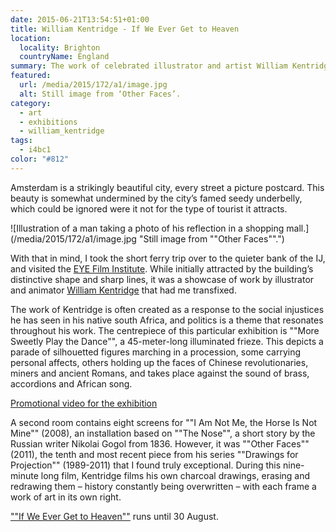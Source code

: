 ```yaml
---
date: 2015-06-21T13:54:51+01:00
title: William Kentridge - If We Ever Get to Heaven
location:
  locality: Brighton
  countryName: England
summary: The work of celebrated illustrator and artist William Kentridge is showcased at the EYE Film Institute in Amsterdam.
featured:
  url: /media/2015/172/a1/image.jpg
  alt: Still image from ‘Other Faces’.
category:
  - art
  - exhibitions
  - william_kentridge
tags:
  - i4bc1
color: "#812"
---
```


Amsterdam is a strikingly beautiful city, every street a picture postcard. This beauty is somewhat undermined by the city’s famed seedy underbelly, which could be ignored were it not for the type of tourist it attracts.

![Illustration of a man taking a photo of his reflection in a shopping mall.](/media/2015/172/a1/image.jpg "Still image from ""Other Faces"".")

With that in mind, I took the short ferry trip over to the quieter bank of the IJ, and visited the [EYE Film Institute][1]. While initially attracted by the building’s distinctive shape and sharp lines, it was a showcase of work by illustrator and animator [William Kentridge][2] that had me transfixed.

The work of Kentridge is often created as a response to the social injustices he has seen in his native south Africa, and politics is a theme that resonates throughout his work. The centrepiece of this particular exhibition is ""More Sweetly Play the Dance"", a 45-meter-long illuminated frieze. This depicts a parade of silhouetted figures marching in a procession, some carrying personal affects, others holding up the faces of Chinese revolutionaries, miners and ancient Romans, and takes place against the sound of brass, accordions and African song.

[Promotional video for the exhibition](https://www.youtube.com/watch?v=rkpaMYQdlSE)

A second room contains eight screens for ""I Am Not Me, the Horse Is Not Mine"" (2008), an installation based on ""The Nose"", a short story by the Russian writer Nikolai Gogol from 1836. However, it was ""Other Faces"" (2011), the tenth and most recent piece from his series ""Drawings for Projection"" (1989-2011) that I found truly exceptional. During this nine-minute long film, Kentridge films his own charcoal drawings, erasing and redrawing them – history constantly being overwritten – with each frame a work of art in its own right.

[""If We Ever Get to Heaven""][3] runs until 30 August.

[1]: https://www.eyefilm.nl/en
[2]: https://en.wikipedia.org/wiki/William_Kentridge
[3]: https://www.eyefilm.nl/en/exhibition/william-kentridge-if-we-ever-get-to-heaven
